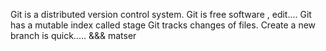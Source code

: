 Git is a distributed version control system.
Git is free software , edit....
Git has a mutable index called stage
Git tracks changes of files.
Create a new branch is quick..... &&&  matser
